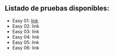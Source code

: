 ## Listado de pruebas disponibles:  
- Easy 01: [link]()
- Easy 02: link
- Easy 03: link
- Easy 04: link
- Easy 05: link
- Easy 06: link